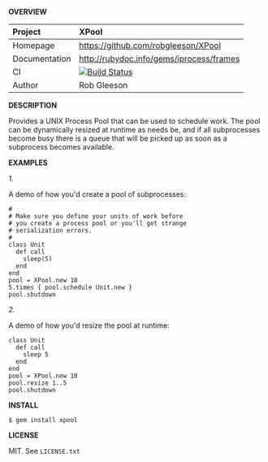__OVERVIEW__

| Project         | XPool
|:----------------|:--------------------------------------------------
| Homepage        | https://github.com/robgleeson/XPool
| Documentation   | http://rubydoc.info/gems/iprocess/frames 
| CI              | [![Build Status](https://travis-ci.org/robgleeson/XPool.png)](https://travis-ci.org/robgleeson/XPool)
| Author          | Rob Gleeson             


__DESCRIPTION__

Provides a UNIX Process Pool that can be used to schedule work. The pool can be 
dynamically resized at runtime as needs be, and if all subprocesses become busy
there is a queue that will be picked up as soon as a subprocess becomes
available. 


__EXAMPLES__

_1._

A demo of how you'd create a pool of subprocesses:

    #
    # Make sure you define your units of work before
    # you create a process pool or you'll get strange
    # serialization errors.
    #
    class Unit
      def call
        sleep(5)
      end
    end
    pool = XPool.new 10
    5.times { pool.schedule Unit.new }
    pool.shutdown

_2._

A demo of how you'd resize the pool at runtime:

    class Unit
      def call
        sleep 5
      end
    end
    pool = XPool.new 10
    pool.resize 1..5
    pool.shutdown

__INSTALL__

    $ gem install xpool

__LICENSE__

MIT. See `LICENSE.txt` 

